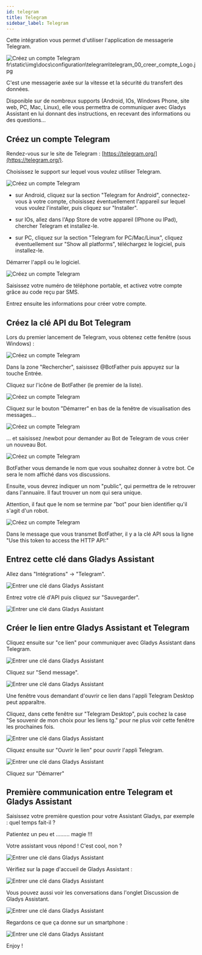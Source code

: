 ```yaml
---
id: telegram
title: Telegram
sidebar_label: Telegram
---
```


Cette intégration vous permet d'utiliser l'application de messagerie Telegram.

![Créez un compte Telegram](/fr/static/img/docs/configuration/telegram/telegram_00_creer_compte_Logo.jpg)
fr\static\img\docs\configuration\telegram\telegram_00_creer_compte_Logo.jpg

C'est une messagerie axée sur la vitesse et la sécurité du transfert des données.

Disponible sur de nombreux supports (Android, IOs, Windows Phone, site web, PC, Mac, Linux), elle vous permettra de communiquer avec Gladys Assistant en lui donnant des instructions, en recevant des informations ou des questions...

## Créez un compte Telegram

Rendez-vous sur le site de Telegram : [https://telegram.org/](https://telegram.org/).

Choisissez le support sur lequel vous voulez utiliser Telegram.

![Créez un compte Telegram](/fr/static/img/docs/configuration/telegram/telegram_01_creer_compte_Site.jpg)

- sur Android, cliquez sur la section "Telegram for Android", connectez-vous à votre compte, choisissez éventuellement l'appareil sur lequel vous voulez l'installer, puis cliquez sur "Installer".

- sur IOs, allez dans l'App Store de votre appareil (IPhone ou IPad), chercher Telegram et installez-le.

- sur PC, cliquez sur la section "Telegram for PC/Mac/Linux", cliquez éventuellement sur "Show all platforms",  téléchargez le logiciel, puis installez-le.

Démarrer l'appli ou le logiciel.

![Créez un compte Telegram](/fr/static/img/docs/configuration/telegram/telegram_02_creer_compte_Desktop.jpg)

Saisissez votre numéro de téléphone portable, et activez votre compte grâce au code reçu par SMS.

Entrez ensuite les informations pour créer votre compte.

## Créez la clé API du Bot Telegram

Lors du premier lancement de Telegram, vous obtenez cette fenêtre (sous Windows) :

![Créez un compte Telegram](/fr/static/img/docs/configuration/telegram_03_creer_API_premier.jpg)

Dans la zone "Rechercher", saisissez @BotFather puis appuyez sur la touche Entrée.

Cliquez sur l'icône de BotFather (le premier de la liste).

![Créez un compte Telegram](/fr/static/img/docs/configuration/telegram/telegram_04_creer_API_BotFather-0.jpg)

Cliquez sur le bouton "Démarrer" en bas de la fenêtre de visualisation des messages...

![Créez un compte Telegram](/fr/static/img/docs/configuration/telegram/telegram_04_creer_API_BotFather-1.jpg)

... et saisissez /newbot pour demander au Bot de Telegram de vous créer un nouveau Bot.

![Créez un compte Telegram](/fr/static/img/docs/configuration/telegram/telegram_05_creer_API_Bot_Name.jpg)

BotFather vous demande le nom que vous souhaitez donner à votre bot. Ce sera le nom affiché dans vos discussions.

Ensuite, vous devrez indiquer un nom "public", qui permettra de le retrouver dans l'annuaire. Il faut trouver un nom qui sera unique.

Attention, il faut que le nom se termine par "bot" pour bien identifier qu'il s'agit d'un robot.

![Créez un compte Telegram](/fr/static/img/docs/configuration/telegram/telegram_06_creer_API_Bot_config_ok-1.jpg)

Dans le message que vous transmet BotFather, il y a la clé API sous la ligne "Use this token to access the HTTP API:"

## Entrez cette clé dans Gladys Assistant

Allez dans "Intégrations" -> "Telegram".

![Entrer une clé dans Gladys Assistant](/fr/static/img/docs/configuration/telegram/telegram_07_Integration_Gladys-0.jpg)

Entrez votre clé d'API puis cliquez sur "Sauvegarder".

![Entrer une clé dans Gladys Assistant](/fr/static/img/docs/configuration/telegram/telegram_08_Integration_Gladys_ok.jpg)

## Créer le lien entre Gladys Assistant et Telegram

Cliquez ensuite sur "ce lien" pour communiquer avec Gladys Assistant dans Telegram.

![Entrer une clé dans Gladys Assistant](/fr/static/img/docs/configuration/telegram/telegram_08_Integration_Gladys_ok-1.jpg)

Cliquez sur "Send message".

![Entrer une clé dans Gladys Assistant](/fr/static/img/docs/configuration/telegram/telegram_09_Communiquer_Gladys.jpg)

Une fenêtre vous demandant d'ouvrir ce lien dans l'appli Telegram Desktop peut apparaître.

Cliquez, dans cette fenêtre sur "Telegram Desktop", puis cochez la case "Se souvenir de mon choix pour les liens tg." pour ne plus voir cette fenêtre les prochaines fois.

![Entrer une clé dans Gladys Assistant](/fr/static/img/docs/configuration/telegram/telegram_10_Communiquer_Gladys_lancement_appli.jpg)

Cliquez ensuite sur "Ouvrir le lien" pour ouvrir l'appli Telegram.

![Entrer une clé dans Gladys Assistant](/fr/static/img/docs/configuration/telegram_11_Communiquer_Gladys_lancement_1ere_com.jpg)

Cliquez sur "Démarrer"

## Première communication entre Telegram et Gladys Assistant

Saisissez votre première question pour votre Assistant Gladys, par exemple : quel temps fait-il ? 

Patientez un peu et ......... magie !!!

Votre assistant vous répond ! C'est cool, non ?

![Entrer une clé dans Gladys Assistant](/fr/static/img/docs/configuration/telegram/telegram_12_Communiquer_Gladys_1ere_com.jpg)

Vérifiez sur la page d'accueil de Gladys Assistant :

![Entrer une clé dans Gladys Assistant](/fr/static/img/docs/configuration/telegram/telegram_13_Communiquer_Gladys_Gladys_Accueil.jpg)

Vous pouvez aussi voir les conversations dans l'onglet Discussion de Gladys Assistant.

![Entrer une clé dans Gladys Assistant](/fr/static/img/docs/configuration/telegram/telegram_14_Communiquer_Gladys_Gladys_Discussion.jpg)


Regardons ce que ça donne sur un smartphone :

![Entrer une clé dans Gladys Assistant](/fr/static/img/docs/configuration/telegram/telegram_15_Communiquer_Gladys_Smartphone.jpg)

Enjoy !
